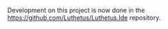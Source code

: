 Development on this project is now done in the https://github.com/Luthetus/Luthetus.Ide repository.
